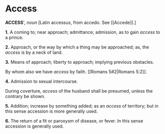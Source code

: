 # Access

**ACCESS**', _noun_ \[Latin accessus, from accedo. See [[Accede]].\]

**1.** A coming to; near approach; admittance; admission, as to gain _access_ to a prince.

**2.** Approach, or the way by which a thing may be approached; as, the _access_ is by a neck of land.

**3.** Means of approach; liberty to approach; implying previous obstacles.

By whom also we have _access_ by faith. [[Romans 5#2|Romans 5:2]].

**4.** Admission to sexual intercourse.

During coverture, _access_ of the husband shall be presumed, unless the contrary be shown.

**5.** Addition; increase by something added; as an _access_ of territory; but in this sense accession is more generally used.

**6.** The return of a fit or paroxysm of disease, or fever. In this sense accession is generally used.
